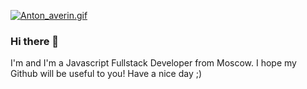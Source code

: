 <a href="https://gifyu.com/image/QVuf"><img src="https://s7.gifyu.com/images/Anton_averin.gif" alt="Anton_averin.gif" border="0" /></a>


### Hi there 👋

I'm and I'm a Javascript Fullstack Developer from Moscow.
I hope my Github will be useful to you!
Have a nice day ;)
